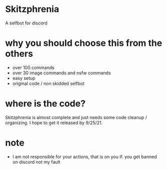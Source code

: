 # Skitzphrenia
A selfbot for discord

# why you should choose this from the others
+ over 100 commands
+ over 30 image commands and nsfw commands
+ easy setup
+ original code / non skidded selfbot

# where is the code?
Skitzphrenia is almost complete and just needs some code cleanup / organizing. I hope to get it released by 9/25/21.

# note
+ I am not responsible for your actions, that is on you if. you get banned on discord not my fault
